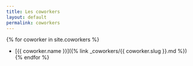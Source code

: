 ```yaml
---
title: Les coworkers
layout: default
permalink: coworkers
---
```


{% for coworker in site.coworkers %}
  - [{{ coworker.name }}]({% link _coworkers/{{ coworker.slug }}.md %})
{% endfor %}
